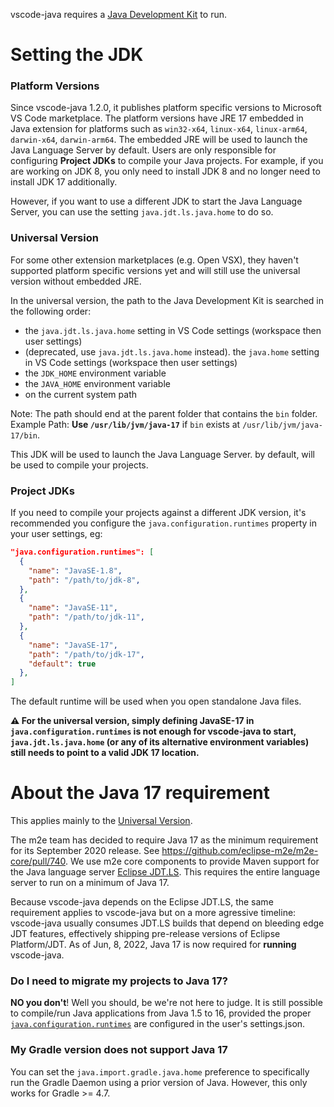vscode-java requires a [Java Development Kit](https://adoptium.net/) to run.

Setting the JDK
===============

### Platform Versions


Since vscode-java 1.2.0, it publishes platform specific versions to Microsoft VS Code marketplace. The platform versions have JRE 17 embedded in Java extension for platforms such as `win32-x64`, `linux-x64`, `linux-arm64`, `darwin-x64`, `darwin-arm64`. The embedded JRE will be used to launch the Java Language Server by default. Users are only responsible for configuring **Project JDKs** to compile your Java projects. For example, if you are working on JDK 8, you only need to install JDK 8 and no longer need to install JDK 17 additionally.

However, if you want to use a different JDK to start the Java Language Server, you can use the setting `java.jdt.ls.java.home` to do so.

### Universal Version

For some other extension marketplaces (e.g. Open VSX), they haven't supported platform specific versions yet and will still use the universal version without embedded JRE.

In the universal version, the path to the Java Development Kit is searched in the following order:
- the `java.jdt.ls.java.home` setting in VS Code settings (workspace then user settings)
- (deprecated, use `java.jdt.ls.java.home` instead). the `java.home` setting in VS Code settings (workspace then user settings)
- the `JDK_HOME` environment variable
- the `JAVA_HOME` environment variable
- on the current system path

Note: The path should end at the parent folder that contains the `bin` folder.
Example Path: **Use `/usr/lib/jvm/java-17`** if `bin` exists at `/usr/lib/jvm/java-17/bin`.

This JDK will be used to launch the Java Language Server. by default, will be used to compile your projects.

### Project JDKs

If you need to compile your projects against a different JDK version, it's recommended you configure the `java.configuration.runtimes` property in your user settings, eg:
<a name="java.configuration.runtimes"></a>
```json
"java.configuration.runtimes": [
  {
    "name": "JavaSE-1.8",
    "path": "/path/to/jdk-8",
  },
  {
    "name": "JavaSE-11",
    "path": "/path/to/jdk-11",
  },
  {
    "name": "JavaSE-17",
    "path": "/path/to/jdk-17",
    "default": true
  },
]
```
The default runtime will be used when you open standalone Java files.


**⚠ For the universal version, simply defining JavaSE-17 in `java.configuration.runtimes` is not enough for vscode-java to start, `java.jdt.ls.java.home` (or any of its alternative environment variables) still needs to point to a valid JDK 17 location.**

About the Java 17 requirement<a name="jdk17.requirement"></a>
============================
This applies mainly to the [Universal Version](#universal-version).

The m2e team has decided to require Java 17 as the minimum requirement for its September 2020 release. See https://github.com/eclipse-m2e/m2e-core/pull/740. We use m2e core components to provide Maven support for the Java language server [Eclipse JDT.LS](https://github.com/eclipse/eclipse.jdt.ls). This requires the entire language server to run on a minimum of Java 17.

Because vscode-java depends on the Eclipse JDT.LS, the same requirement applies to vscode-java but on a more agressive timeline: vscode-java usually consumes JDT.LS builds that depend on bleeding edge JDT features, effectively shipping pre-release versions of Eclipse Platform/JDT. As of Jun, 8, 2022, Java 17 is now required for **running** vscode-java.


### Do I need to migrate my projects to Java 17?

**NO you don't**! Well you should, be we're not here to judge. It is still possible to compile/run Java applications from Java 1.5 to 16, provided the proper [`java.configuration.runtimes`](#java.configuration.runtimes) are configured in the user's settings.json.

### My Gradle version does not support Java 17
You can set the `java.import.gradle.java.home` preference to specifically run the Gradle Daemon using a prior version of Java. However, this only works for Gradle >= 4.7. 

